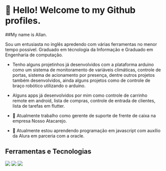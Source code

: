 # 👋 Hello! Welcome to my Github profiles.
##My name is Allan.

Sou um entusiasta no inglês apredendo com várias ferramentas no menor tempo possível.
Graduado em técnologia da Informação e Graduado em Engenharia de computação.

- Tenho alguns projetinhos já desenvolvidos com a plataforma arduino como um sistema de monitoramento de variáveis climáticas, controle de portas, sistema de acionamento por presença, dentre outros projetos também desenvolvidos, ainda alguns projetos como de controle de braço robótico utilizando o arduino.

- Alguns apps já desenvolvidos por mim como controle de carrinho remote em android, lista de compras, controle de entrada de clientes, lista de tarefas em flutter.

- 🔭 Atualmente trabalho como gerente de suporte de frente de caixa na empresa Nosso Atacarejo.

- 🌱 Atualmente estou aprendendo programação em javascript com auxílio da Alura em parceria com a oracle.

## Ferramentas e Tecnologias

<img src="https://cdn.jsdelivr.net/gh/devicons/devicon@latest/icons/android/android-original-wordmark.svg" />

<img src="https://cdn.jsdelivr.net/gh/devicons/devicon@latest/icons/amazonwebservices/amazonwebservices-original-wordmark.svg" />

<img src="https://cdn.jsdelivr.net/gh/devicons/devicon@latest/icons/arduino/arduino-original-wordmark.svg" />




<!--
**Allan-Santos12/Allan-Santos12** is a ✨ _special_ ✨ repository because its `README.md` (this file) appears on your GitHub profile.

Here are some ideas to get you started:

- 🔭 I’m currently working on ...
- 🌱 I’m currently learning ...
- 👯 I’m looking to collaborate on ...
- 🤔 I’m looking for help with ...
- 💬 Ask me about ...
- 📫 How to reach me: ...
- 😄 Pronouns: ...
- ⚡ Fun fact: ...
-->
